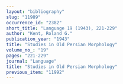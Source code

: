 ```yaml
---
layout: "bibliography"
slug: "11989"
occurrence_id: "2382"
short_title: "Language 19 (1943), 221-229"
author: "Kent, Roland G."
publication_year: "1943"
title: "Studies in Old Persian Morphology"
volume_no_: "19"
pages: "221-229"
journal: "Language"
title: "Studies in Old Persian Morphology"
previous_item: "11992"
---
```

